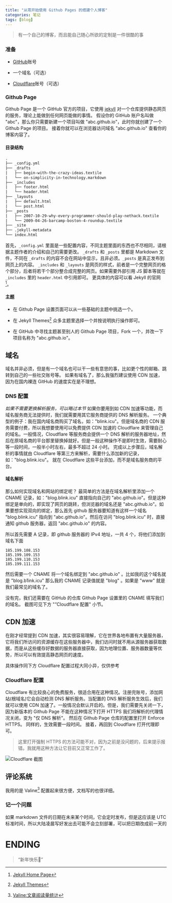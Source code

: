 ```yaml
---
title: "从零开始使用 Github Pages 的搭建个人博客"
categories: 笔记
tags: [blog]
---
```


> 有一个自己的博客，而且能自己随心所欲的定制是一件很酷的事

### 准备

*   [GitHub](https://github.com/)账号

*   一个域名（可选）

*   [Cloudflare](https://dash.cloudflare.com/)账号（可选）

### Github Page

Github Page 是一个 GitHub 官方的项目，它使用 [jekyll](https://jekyllcn.com/) 对一个仓库提供静态网页的服务，理论上能做到任何网页能做的事情。
假设你的 GitHub 账户名叫做 "abc"，那么你只需要新建一个项目叫做 "abc.github.io"，此时你就创建了一个 Github Page 的项目。
接着你就可以在浏览器访问域名 "abc.github.io" 查看你的博客内容了。

#### 目录结构

```txt
.
├── _config.yml
├── _drafts
|   ├── begin-with-the-crazy-ideas.textile
|   └── on-simplicity-in-technology.markdown
├── _includes
|   ├── footer.html
|   └── header.html
├── _layouts
|   ├── default.html
|   └── post.html
├── _posts
|   ├── 2007-10-29-why-every-programmer-should-play-nethack.textile
|   └── 2009-04-26-barcamp-boston-4-roundup.textile
├── _site
├── .jekyll-metadata
└── index.html
```

首先，`_config.yml` 里面是一些配置内容，不同主题里面的东西也不尽相同，请根据主题作者的介绍和自己的需要更改。
`_drafts` 和 `_posts` 里都是 Markdown 文件，不同在 `_drafts` 的内容不会在网站中显示，且非必须。`_posts` 是真正发布到网页上的内容。
`_includes` 和 `_layouts` 是网页的样式，前者是一个完整网页的格个部分，后者将若干个部分整合成完整的网页。如果需要外部引用 JS 脚本等就在 `_includes` 里的 `header.html` 中引用即可。
更具体的内容可以看 Jekyll 的官网[^1]。

[^1]:[Jekyll Home Page](https://jekyllcn.com/)

#### 主题

*   在 Github Page 设置页面可以从一些基础的主题中挑选一个。

*   在 Jekyll Themes[^2] 众多主题里选择一个并按说明执行操作即可。

*   在 GitHub 中寻找主题甚至别人的 Github Page 项目，Fork 一个，并改一下项目名称为 "abc.github.io"。

[^2]:[Jekyll Themes](https://jekyllthemes.org/) 

## 域名

域名并非必须，但是有一个域名也可以干一些有意思的事，比如更个性的邮箱、跳转到自己的一些社交账号等。
如果有域名了，那么我强烈建议使用 CDN 加速，因为在国内裸连 GitHub 的速度实在是不理想。

### DNS 配置
*如果不需要更换解析服务，可以略过本节*
如果你要用到如 CDN 加速等功能，而域名服务商无法提供时，我们就需要用其它服务商提供的 DNS 解析服务。
一个典型的例子：我在国内域名商购买了域名，如："blink.icu"。但是域名商的 CDN 服务需要付费，所以我想要使用可以免费提供 CDN 加速的 Cloudflare 来管理自己的域名。一般情况，Cloudflare 等服务商会提供一个 DNS 解析的服务器地址，然后在原域名商的平台那里替换掉就好。但是一般这种操作不是即时生效，需要耐心等一段时间，一般半小时左右，最多不超过 24 小时。
完成以上步骤后，域名解析的事情就由 Cloudflare 等第三方来解析，需要什么添加新的记录，如："blog.blink.icu"。 就在 Cloudflare 这些平台添加，而不是域名服务商的平台。

#### 域名解析

那么如何实现域名和网站的绑定呢？
最简单的方法是在域名解析里添加一个 CNAME 记录，如："blog.blink.icu" 直接指向自己的 "abc.github.io"。但是这种绑定是单向的，即实现了网页的跳转，但浏览器的域名还是 "abc.github.io"。如果要想实现双向的绑定，那么首先 github 服务器要知道有这样一个域名 "blog.blink.icu" 指向到 "abc.github.io"。然后在访问 "blog.blink.icu" 时，直接通知 github 服务器，返回 "abc.github.io" 的内容。

所以首先需要 A 记录，即 github 服务器的 IPv4 地址，一共 4 个，将他们添加到域名下面

```
185.199.108.153
185.199.109.153
185.199.110.153
185.199.111.153
```

然后需要一个 CNAME 将一个域名绑定到 "abc.github.io" 。比如我的这个域名就是 "blog.b1ink.icu" 那么我的 CNAME 记录值就是 "blog" 。如果是 "www" 就是我们最常见的域名了。

没有完，我们还需要在 GitHub 的仓库 Github Page 设置里的 CNAME 填写我们的域名。
截图可见下方 "”Cloudflare 配置" 小节。

## CDN 加速

在刚才经常提到 CDN 加速，其实很容易理解，它在世界各地布置有大量服务器，它将我们所访问的资源缓存在这些服务器中，我们访问时就不用从源服务器获取数据，而是从这些缓存好数据的服务器直接获取，因为地理位置、服务器数量等优势，所以可以有效提高静态网页的速度。

具体操作同下方 Cloudflare 配置过程大同小异，仅供参考

### Cloudflare 配置

Cloudflare 有比较良心的免费服务，很适合用在这种情况。注册完账号，添加网站(根域名)它会自动检测 DNS 解析服务。当配置的 DNS 解析服务生效后，我们就可以使用 CDN 加速了。一般情况会默认开启的。但是，我们需要先关闭一下，因为新版本的 Github Page 不能在这种情况下打开 HTTPS 我们将解析的代理情况关闭，变为 "仅 DNS 解析"。
然后在 Github Page 仓库的配置里打开 Enforce HTTPS。 同样的，生效需要一段时间。
接着，再回到 Cloudflare 打开代理即可。

> 这里打开强制 HTTPS 的方法可能不对，因为之前是没问题的，后来提示报错。我就用这种方法让它目前又正常工作了。

![Cloudflare 截图](https://img2.imgtp.com/2024/04/14/JA9w4UO7.png)

## 评论系统

我用的是 Valine[^3] 配置起来很方便，文档写的也很详细。

[^3]:[Valine:文章阅读量统计](https://valine.js.org/visitor.html) 

### 记一个问题
如果 markdown 文件的日期在未来某个时间，它会定时发布，但是这应该是 UTC 标准时间，所以大陆凌晨写好发出去可能不会立刻部署，可以把日期改成前一天的

# ENDING

> “新年快乐🧧”
